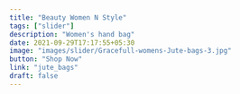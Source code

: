 ```yaml
---
title: "Beauty Women N Style"
tags: ["slider"]
description: "Women's hand bag"
date: 2021-09-29T17:17:55+05:30
image: "images/slider/Gracefull-womens-Jute-bags-3.jpg"
button: "Shop Now"
link: "jute_bags"
draft: false
---
```

